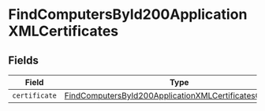 # FindComputersById200ApplicationXMLCertificates


## Fields

| Field                                                                                                                                             | Type                                                                                                                                              | Required                                                                                                                                          | Description                                                                                                                                       |
| ------------------------------------------------------------------------------------------------------------------------------------------------- | ------------------------------------------------------------------------------------------------------------------------------------------------- | ------------------------------------------------------------------------------------------------------------------------------------------------- | ------------------------------------------------------------------------------------------------------------------------------------------------- |
| `certificate`                                                                                                                                     | [FindComputersById200ApplicationXMLCertificatesCertificate](../../models/operations/findcomputersbyid200applicationxmlcertificatescertificate.md) | :heavy_minus_sign:                                                                                                                                | N/A                                                                                                                                               |